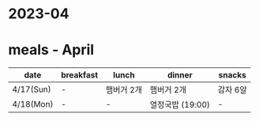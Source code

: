 # 2023-04

# meals - April

|date|breakfast|lunch|dinner|snacks|
|---|---|---|---|---|
|4/17(Sun)|-|햄버거 2개| 햄버거 2개|감자 6알|
|4/18(Mon)|-|-|열정국밥 (19:00)|-|